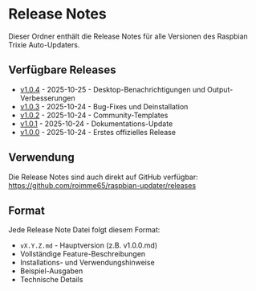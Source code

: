 # Release Notes

Dieser Ordner enthält die Release Notes für alle Versionen des Raspbian Trixie Auto-Updaters.

## Verfügbare Releases

- [v1.0.4](v1.0.4.md) - 2025-10-25 - Desktop-Benachrichtigungen und Output-Verbesserungen
- [v1.0.3](v1.0.3.md) - 2025-10-24 - Bug-Fixes und Deinstallation
- [v1.0.2](v1.0.2.md) - 2025-10-24 - Community-Templates
- [v1.0.1](v1.0.1.md) - 2025-10-24 - Dokumentations-Update
- [v1.0.0](v1.0.0.md) - 2025-10-24 - Erstes offizielles Release

## Verwendung

Die Release Notes sind auch direkt auf GitHub verfügbar:
https://github.com/roimme65/raspbian-updater/releases

## Format

Jede Release Note Datei folgt diesem Format:
- `vX.Y.Z.md` - Hauptversion (z.B. v1.0.0.md)
- Vollständige Feature-Beschreibungen
- Installations- und Verwendungshinweise
- Beispiel-Ausgaben
- Technische Details
